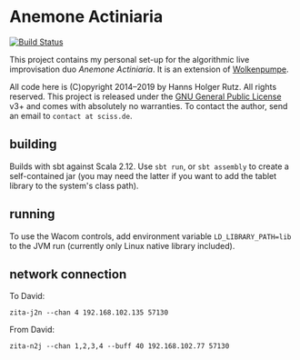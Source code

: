 # Anemone Actiniaria

[![Build Status](https://travis-ci.org/Sciss/AnemoneActiniaria.svg?branch=master)](https://travis-ci.org/Sciss/AnemoneActiniaria)

This project contains my personal set-up for the algorithmic live improvisation duo _Anemone Actiniaria_.
It is an extension of [Wolkenpumpe](https://git.iem.at/sciss/Wolkenpumpe).

All code here
is (C)opyright 2014&ndash;2019 by Hanns Holger Rutz. All rights reserved. This project is released under the
[GNU General Public License](https://git.iem.at/sciss/AnemoneActiniaria/raw/master/LICENSE) v3+ and comes with absolutely no warranties.
To contact the author, send an email to `contact at sciss.de`.

## building

Builds with sbt against Scala 2.12. Use `sbt run`, or `sbt assembly` to create a self-contained jar (you may need the
latter if you want to add the tablet library to the system's class path).

## running

To use the Wacom controls, add environment variable `LD_LIBRARY_PATH=lib` to the JVM run
(currently only Linux native library included).

## network connection

To David:

    zita-j2n --chan 4 192.168.102.135 57130

From David:

    zita-n2j --chan 1,2,3,4 --buff 40 192.168.102.77 57130

